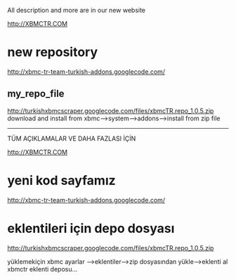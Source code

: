 All description and more are in our new website

http://XBMCTR.COM

# new repository #

http://xbmc-tr-team-turkish-addons.googlecode.com/

## my\_repo\_file ##
http://turkishxbmcscraper.googlecode.com/files/xbmcTR.repo_1.0.5.zip
download and install from xbmc-->system-->addons-->install from zip file

---

TÜM AÇIKLAMALAR VE DAHA FAZLASI İÇİN

http://XBMCTR.COM

# yeni kod sayfamız #

http://xbmc-tr-team-turkish-addons.googlecode.com/

# eklentileri için depo dosyası #
http://turkishxbmcscraper.googlecode.com/files/xbmcTR.repo_1.0.5.zip

yüklemekiçin xbmc ayarlar -->eklentiler-->zip dosyasından yükle-->eklenti al xbmctr eklenti deposu...